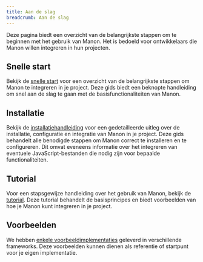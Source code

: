```yaml
---
title: Aan de slag
breadcrumb: Aan de slag
---
```


Deze pagina biedt een overzicht van de belangrijkste stappen om te beginnen met
het gebruik van Manon. Het is bedoeld voor ontwikkelaars die Manon willen
integreren in hun projecten.

<section id="quickstart">
  <h2>Snelle start</h2>
  <p>
    Bekijk de <a href="/getting-started/quickstart">snelle start</a> voor een overzicht van de
    belangrijkste stappen om Manon te integreren in je project. Deze gids biedt een beknopte handleiding
    om snel aan de slag te gaan met de basisfunctionaliteiten van Manon.
  </p>
</section>

<section id="installation">
  <h2>Installatie</h2>
  <p>
    Bekijk de <a href="/getting-started/installation">installatiehandleiding</a>
    voor een gedetailleerde uitleg over de installatie, configuratie en
    integratie van Manon in je project. Deze gids behandelt alle benodigde
    stappen om Manon correct te installeren en te configureren. Dit omvat
    eveneens informatie over het integreren van eventuele JavaScript-bestanden
    die nodig zijn voor bepaalde functionaliteiten.
  </p>
</section>

<section id="tutorial">
  <h2>Tutorial</h2>
  <p>
    Voor een stapsgewijze handleiding over het gebruik van Manon, bekijk de
    <a href="/getting-started/tutorial">tutorial</a>. Deze tutorial behandelt de
    basisprincipes en biedt voorbeelden van hoe je Manon kunt integreren in je project.
  </p>
</section>

<section id="examples">
  <h2>Voorbeelden</h2>
  <p>
    We hebben <a href="https://github.com/minvws/nl-rdo-manon/tree/main/examples/" target="_blank">enkele voorbeeldimplementaties</a>
    geleverd in verschillende frameworks. Deze voorbeelden kunnen dienen als
    referentie of startpunt voor je eigen implementatie.
  </p>
</section>
